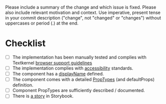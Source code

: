Please include a summary of the change and which issue is fixed. Please also include relevant motivation and context. Use imperative, present tense in your commit description ("change", not "changed" or "changes") without uppercases or period (.) at the end.

# Checklist
- [ ] The implementation has been manually tested and complies with Textkernel [browser support guidelines](https://textkernel.com/browser-support/)
- [ ] The implementation complies with [accessibility](CONTIRBUTING.md#accessibility) standards.
- [ ] The component has a [displayName](CONTRIBUTING.md#display-names) defined.
- [ ] The component comes with a detailed [PropTypes](CONTRIBUTING.md#component-props) (and defaultProps) definition.
- [ ] Component PropTypes are sufficiently described / documented.
- [ ] There is [a story](CONTRIBUTING.md#component-showcases) in Storybook.
